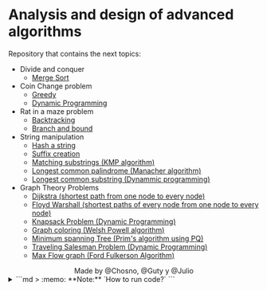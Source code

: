 # Analysis and design of advanced algorithms
Repository that contains the next topics:
* Divide and conquer
  * [Merge Sort](https://github.com/JuanManuelGlez/Algoritmos-Avanzados/blob/main/A14_MergeSort_Dany/mergeSort.h)
* Coin Change problem
  * [Greedy](https://github.com/JuanManuelGlez/Algoritmos-Avanzados/blob/main/A15_Dinamica_Avaro_Equipo_2/coin_change_avaro.h)
  * [Dynamic Programming](https://github.com/JuanManuelGlez/Algoritmos-Avanzados/blob/main/A15_Dinamica_Avaro_Equipo_2/coin_change_dp.h)
* Rat in a maze problem
  * [Backtracking](https://github.com/JuanManuelGlez/Algoritmos-Avanzados/blob/main/A16_Backtracking_Equipo_02/backTrackLab.h)
  * [Branch and bound](https://github.com/JuanManuelGlez/Algoritmos-Avanzados/blob/main/A16_Backtracking_Equipo_02/branchAndBound.h)
* String manipulation
  * [Hash a string](https://github.com/JuanManuelGlez/Algoritmos-Avanzados/blob/main/A23_Hash_String_Equipo_02/hashString.h)
  * [Suffix creation](https://github.com/JuanManuelGlez/Algoritmos-Avanzados/blob/main/A24_SuffixA_Equipo_02/main.cpp)
  * [Matching substrings (KMP algorithm)](https://github.com/JuanManuelGlez/Algoritmos-Avanzados/blob/main/Equipo_02_main/Parte1/kmpApplication.h)
  * [Longest common palindrome (Manacher algorithm)](https://github.com/JuanManuelGlez/Algoritmos-Avanzados/blob/main/Equipo_02_main/Parte2/manacher.h)
  * [Longest common substring (Dynammic programming)](https://github.com/JuanManuelGlez/Algoritmos-Avanzados/blob/main/Equipo_02_main/Parte3/compareSub.h)
* Graph Theory Problems
  * [Dijkstra (shortest path from one node to every node)](https://github.com/JuanManuelGlez/Algoritmos-Avanzados/blob/main/A32_Dijkstra_Floyd_Equipo_02/dijkstra.h)
  * [Floyd Warshall (shortest paths of every node from one node to every node)](https://github.com/JuanManuelGlez/Algoritmos-Avanzados/blob/main/A32_Dijkstra_Floyd_Equipo_02/floyd.h)
  * [Knapsack Problem (Dynamic Programming)](https://github.com/JuanManuelGlez/Algoritmos-Avanzados/blob/main/A33_Knapsack_Equipo_02/knapsack_dp.h)
  * [Graph coloring (Welsh Powell algorithm)](https://github.com/JuanManuelGlez/Algoritmos-Avanzados/blob/main/A34_Coloreo_Equipo_02/graphColoring.h)
  * [Minimum spanning Tree (Prim's algorithm using PQ)](https://github.com/JuanManuelGlez/Algoritmos-Avanzados/blob/main/ActInt2_Equipo_02/mainPrims.h)
  * [Traveling Salesman Problem (Dynamic Programming)](https://github.com/JuanManuelGlez/Algoritmos-Avanzados/blob/main/ActInt2_Equipo_02/mainTsp.h)
  * [Max Flow graph (Ford Fulkerson Algorithm)](https://github.com/JuanManuelGlez/Algoritmos-Avanzados/blob/main/ActInt2_Equipo_02/mainFord.h)

<div style="text-align: center;">
    Made by @Chosno, @Guty y @Julio
</div>

<details>
    <summary>
    ```md
    > :memo: **Note:** `How to run code?`
    ```
    </summary>
    ```md
    * Open terminal navigate to the Activity's root folder
    * Next up, type: `g++ -std=c++11 main.cpp -o app`
    * After creating the executable, type `./app`
    ```
</detailes>
